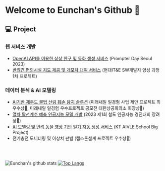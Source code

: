 # Welcome to Eunchan's Github 🤗

## 💻 Project
### 웹 서비스 개발
- [OpenAI API를 이용한 상상 친구 및 동화 생성 서비스](https://github.com/EunchanJeong/Prompter_Day_2023) (Prompter Day Seoul 2023)
- [반려견 편의시설 지도 제공 및 개모차 대여 서비스](https://github.com/Zui-Topia/Pet-Topia-BE) (현대IT&E SW개발자 양성 과정 1차 프로젝트)
### 데이터 분석 & AI 모델링
- [AI기반 제주도 불법 산림 훼손 탐지 솔루션](https://github.com/EunchanJeong/AI_detection_of_illegal_forest_damage) (미래내일 일경험 사업 제안 프로젝트 최우수상🥈, 미래내일 일경험 우수프로젝트 공모전 대한상공회의소 회장상🥉)
- [열차 탈선계수 예측 인공지능 모델 개발](https://github.com/EunchanJeong/2023_Railroad_Contest) (2023 제1회 철도 인공지능 경진대회 장려상🥉)
- [AI 모델링 및 반려 동물 영상 기반 일기 자동 생성 서비스](https://github.com/EunchanJeong/Pet_Emotion_Diary_Clone) (KT AIVLE School Big Project)
- 전기충전 모니터링 및 이상치 판별 (캡스톤설계 프로젝트 우수상🥉)

<br>
<!--
## 🛠 Tech Stack
<div align="center"> 

  Techs that I've used at least once <br>
  <br>
  <img src="https://img.shields.io/badge/Python-3776AB?style=for-the-badge&logo=Python&logoColor=white"/>
  <img src="https://img.shields.io/badge/Java-437291?style=for-the-badge&logo=OpenJDK&logoColor=white"/>
  <img src="https://img.shields.io/badge/C++-00599C?style=for-the-badge&logo=cplusplus&logoColor=white"/>
  <img src="https://img.shields.io/badge/C-A8B9CC?style=for-the-badge&logo=C&logoColor=white"/>
  <br>
  <br>
  <img src="https://img.shields.io/badge/Tensorflow-FF6F00?style=for-the-badge&logo=tensorflow&logoColor=white"/> 
  <img src="https://img.shields.io/badge/Keras-D00000?style=for-the-badge&logo=keras&logoColor=white"/>
  <img src="https://img.shields.io/badge/scikit learn-F7931E?style=for-the-badge&logo=scikitlearn&logoColor=white"/>
  <img src="https://img.shields.io/badge/pandas-150458?style=for-the-badge&logo=pandas&logoColor=white"/>
  <img src="https://img.shields.io/badge/Numpy-013243?style=for-the-badge&logo=Numpy&logoColor=white"/>
  <img src="https://img.shields.io/badge/OpenAI-412991?style=for-the-badge&logo=OpenAI&logoColor=white"/> 
  <img src="https://img.shields.io/badge/OpenCV-5C3EE8?style=for-the-badge&logo=opencv&logoColor=white"/>
  <br>
  <br>
  <img src="https://img.shields.io/badge/Django-092E20?style=for-the-badge&logo=django&logoColor=white"/>
  <img src="https://img.shields.io/badge/AWS-232F3E?style=for-the-badge&logo=Amazon AWS&logoColor=white"/> 
  <img src="https://img.shields.io/badge/Docker-2496ED?style=for-the-badge&logo=docker&logoColor=white"/> 
  <img src="https://img.shields.io/badge/Kubernetes-326CE5?style=for-the-badge&logo=kubernetes&logoColor=white"/>
  <br>
  <br>
  <img src="https://img.shields.io/badge/HTML5-E34F26?style=for-the-badge&logo=html5&logoColor=white"/> 
  <img src="https://img.shields.io/badge/CSS3-1572B6?style=for-the-badge&logo=css3&logoColor=white"/> 
  <img src="https://img.shields.io/badge/Javascript-F7DF1E?style=for-the-badge&logo=javascript&logoColor=white"/> 
  <img src="https://img.shields.io/badge/MySQL-4479A1?style=for-the-badge&logo=mysql&logoColor=white"/> 
  <br>
  <br>
  <img src="https://img.shields.io/badge/Jupyter notebook-F37626?style=for-the-badge&logo=Jupyter&logoColor=white"/>
  <img src="https://img.shields.io/badge/Google Colab-F9AB00?style=for-the-badge&logo=googlecolab&logoColor=white"/>
  <img src="https://img.shields.io/badge/Visual Studio Code-007ACC?style=for-the-badge&logo=visualstudiocode&logoColor=white"/> 
  <img src="https://img.shields.io/badge/PyCharm-000000?style=for-the-badge&logo=pycharm&logoColor=white"/>
  <img src="https://img.shields.io/badge/Eclipse IDE-2C2255?style=for-the-badge&logo=Eclipse IDE&logoColor=white"/>
  <br>
  <br>
  <img src="https://img.shields.io/badge/Git-F05032?style=for-the-badge&logo=git&logoColor=white"/>
  <img src="https://img.shields.io/badge/GitHub-181717?style=for-the-badge&logo=github&logoColor=white"/>
  <img src="https://img.shields.io/badge/notion-000000?style=for-the-badge&logo=notion&logoColor=white"/>
  <img src="https://img.shields.io/badge/Discord-5865F2?style=for-the-badge&logo=Discord&logoColor=white"/>
  <img src="https://img.shields.io/badge/Slack-4A154B?style=for-the-badge&logo=slack&logoColor=white"/>
</div>

<div align="center">
-->
<br>

  ![Eunchan's github stats](https://github-readme-stats.vercel.app/api?username=EunchanJeong&show_icons=true&theme=shadow_blue)
  [![Top Langs](https://github-readme-stats.vercel.app/api/top-langs/?username=EunchanJeong&layout=compact&theme=shadow_blue)](https://github.com/EunchanJeong/github-readme-stats)
  
</div>

<!--
**EunchanJeong/EunchanJeong** is a ✨ _special_ ✨ repository because its `README.md` (this file) appears on your GitHub profile.

Here are some ideas to get you started:

- 🔭 I’m currently working on ...
- 🌱 I’m currently learning ...
- 👯 I’m looking to collaborate on ...
- 🤔 I’m looking for help with ...
- 💬 Ask me about ...
- 📫 How to reach me: ...
- 😄 Pronouns: ...
- ⚡ Fun fact: ...
-->
